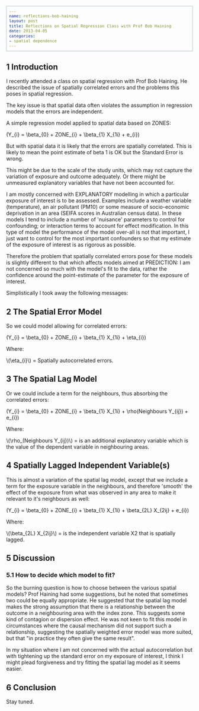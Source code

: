 ```yaml
--- 
name: reflections-bob-haining
layout: post
title: Reflections on Spatial Regression Class with Prof Bob Haining
date: 2013-04-05
categories: 
- spatial dependence
---
```

<head>
<title>Reflections on a class with Prof Bob Haining</title>
<meta http-equiv="Content-Type" content="text/html;charset=iso-8859-1"/>
<meta name="title" content="Reflections on a class with Prof Bob Haining"/>
<meta name="generator" content="Org-mode"/>
<meta name="generated" content="2013-04-05"/>
<meta name="author" content="ivan hanigan"/>
<meta name="description" content=""/>
<meta name="keywords" content=""/>
<style type="text/css">
 <!--/*--><![CDATA[/*><!--*/
  html { font-family: Times, serif; font-size: 12pt; }
  .title  { text-align: center; }
  .todo   { color: red; }
  .done   { color: green; }
  .tag    { background-color: #add8e6; font-weight:normal }
  .target { }
  .timestamp { color: #bebebe; }
  .timestamp-kwd { color: #5f9ea0; }
  .right  {margin-left:auto; margin-right:0px;  text-align:right;}
  .left   {margin-left:0px;  margin-right:auto; text-align:left;}
  .center {margin-left:auto; margin-right:auto; text-align:center;}
  p.verse { margin-left: 3% }
  pre {
	border: 1pt solid #AEBDCC;
	background-color: #F3F5F7;
	padding: 5pt;
	font-family: courier, monospace;
        font-size: 90%;
        overflow:auto;
  }
  table { border-collapse: collapse; }
  td, th { vertical-align: top;  }
  th.right  { text-align:center;  }
  th.left   { text-align:center;   }
  th.center { text-align:center; }
  td.right  { text-align:right;  }
  td.left   { text-align:left;   }
  td.center { text-align:center; }
  dt { font-weight: bold; }
  div.figure { padding: 0.5em; }
  div.figure p { text-align: center; }
  div.inlinetask {
    padding:10px;
    border:2px solid gray;
    margin:10px;
    background: #ffffcc;
  }
  textarea { overflow-x: auto; }
  .linenr { font-size:smaller }
  .code-highlighted {background-color:#ffff00;}
  .org-info-js_info-navigation { border-style:none; }
  #org-info-js_console-label { font-size:10px; font-weight:bold;
                               white-space:nowrap; }
  .org-info-js_search-highlight {background-color:#ffff00; color:#000000;
                                 font-weight:bold; }
  /*]]>*/-->
</style>
<script type="text/javascript">
<!--/*--><![CDATA[/*><!--*/
 function CodeHighlightOn(elem, id)
 {
   var target = document.getElementById(id);
   if(null != target) {
     elem.cacheClassElem = elem.className;
     elem.cacheClassTarget = target.className;
     target.className = "code-highlighted";
     elem.className   = "code-highlighted";
   }
 }
 function CodeHighlightOff(elem, id)
 {
   var target = document.getElementById(id);
   if(elem.cacheClassElem)
     elem.className = elem.cacheClassElem;
   if(elem.cacheClassTarget)
     target.className = elem.cacheClassTarget;
 }
/*]]>*///-->
</script>
<script type="text/javascript" src="http://orgmode.org/mathjax/MathJax.js">
<!--/*--><![CDATA[/*><!--*/
    MathJax.Hub.Config({
        // Only one of the two following lines, depending on user settings
        // First allows browser-native MathML display, second forces HTML/CSS
        //  config: ["MMLorHTML.js"], jax: ["input/TeX"],
            jax: ["input/TeX", "output/HTML-CSS"],
        extensions: ["tex2jax.js","TeX/AMSmath.js","TeX/AMSsymbols.js",
                     "TeX/noUndefined.js"],
        tex2jax: {
            inlineMath: [ ["\\(","\\)"] ],
            displayMath: [ ['$$','$$'], ["\\[","\\]"], ["\\begin{displaymath}","\\end{displaymath}"] ],
            skipTags: ["script","noscript","style","textarea","pre","code"],
            ignoreClass: "tex2jax_ignore",
            processEscapes: false,
            processEnvironments: true,
            preview: "TeX"
        },
        showProcessingMessages: true,
        displayAlign: "center",
        displayIndent: "2em",

        "HTML-CSS": {
             scale: 100,
             availableFonts: ["STIX","TeX"],
             preferredFont: "TeX",
             webFont: "TeX",
             imageFont: "TeX",
             showMathMenu: true,
        },
        MMLorHTML: {
             prefer: {
                 MSIE:    "MML",
                 Firefox: "MML",
                 Opera:   "HTML",
                 other:   "HTML"
             }
        }
    });
/*]]>*///-->
</script>
</head>
<body>

<div id="preamble">

</div>

<div id="content">
<!-- <h1 class="title">Reflections on a class with Prof Bob Haining</h1> -->


<!-- <div id="table-of-contents"> -->
<!-- <h2>Table of Contents</h2> -->
<!-- <div id="text-table-of-contents"> -->
<!-- <ul> -->
<!-- <li><a href="#sec-1">1 Introduction</a></li> -->
<!-- <li><a href="#sec-2">2 The Spatial Error Model</a></li> -->
<!-- <li><a href="#sec-3">3 The Spatial Lag Model</a></li> -->
<!-- <li><a href="#sec-4">4 Spatially Lagged Independent Variable(s)</a></li> -->
<!-- <li><a href="#sec-5">5 Discussion</a> -->
<!-- <ul> -->
<!-- <li><a href="#sec-5-1">5.1 How to decide which model to fit?</a></li> -->
<!-- </ul> -->
<!-- </li> -->
<!-- <li><a href="#sec-6">6 Conclusion</a></li> -->
<!-- </ul> -->
<!-- </div> -->
<!-- </div> -->

<div id="outline-container-1" class="outline-2">
<h2 id="sec-1"><span class="section-number-2">1</span> Introduction</h2>
<div class="outline-text-2" id="text-1">

<p>I recently attended a class on spatial regression with Prof Bob
Haining.  He described the issue of spatially correlated errors and
the problems this poses in spatial regression.
</p>
<p>
The key issue is that spatial data often violates the assumption in
regression models that the errors are independent. 
</p>
<p>
A simple regression model applied to spatial data based on ZONES:
</p>


\(Y_{i} = \beta_{0} + ZONE_{i} + \beta_{1} X_{1i} + e_{i}\)

<p>
But with spatial data it is likely that the errors are spatially
correlated.  This is likely to mean the point estimate of beta 1 is OK
but the Standard Error is wrong.
</p>
<p>
This might be due to the scale of the study units, which may not
capture the variation of exposure and outcome adequately. Or there
might be unmeasured explanatory variables that have not been accounted
for.
</p>
<p>
I am mostly concerned with EXPLANATORY modelling in which a particular
exposure of interest is to be assessed.  Examples include a weather
variable (temperature), an air pollutant (PM10) or some measure of
socio-economic deprivation in an area (SEIFA scores in Australian
census data).  In these models I tend to include a number of
'nuisance' parameters to control for confounding; or interaction terms
to account for effect modification.  In this type of model the
performance of the model over-all is not that important, I just want
to control for the most important confounders so that my estimate of
the exposure of interest is as rigorous as possible.
</p>
<p>
Therefore the problem that spatially correlated errors pose for these models is
slightly different to that which affects models aimed at PREDICTION: I
am not concerned so much with the model's fit to the data, rather the
confidence around the point-estimate of the parameter for the exposure
of interest.
</p>
<p>
Simplistically I took away the following messages:
</p>
</div>

</div>

<div id="outline-container-2" class="outline-2">
<h2 id="sec-2"><span class="section-number-2">2</span> The Spatial Error Model</h2>
<div class="outline-text-2" id="text-2">

<p>So we could model allowing for correlated errors:
</p>


\(Y_{i} = \beta_{0} + ZONE_{i} + \beta_{1} X_{1i} + \eta_{i}\)

<p>
Where:
</p>
<p>
\(\eta_{i}\) = Spatially autocorrelated errors.
</p>
</div>

</div>

<div id="outline-container-3" class="outline-2">
<h2 id="sec-3"><span class="section-number-2">3</span> The Spatial Lag Model</h2>
<div class="outline-text-2" id="text-3">

<p>Or we could include a term for the neighbours, thus absorbing the correlated errors:
</p>


\(Y_{i} = \beta_{0} + ZONE_{i} + \beta_{1} X_{1i} + \rho(Neighbours Y_{ij}) + e_{i}\)

<p>
Where:
</p>
<p>
\(\rho_(Neighbours Y_{ij})\) = is an additional explanatory variable which is the value of the dependent variable in neighbouring areas. 
</p>
</div>

</div>

<div id="outline-container-4" class="outline-2">
<h2 id="sec-4"><span class="section-number-2">4</span> Spatially Lagged Independent Variable(s)</h2>
<div class="outline-text-2" id="text-4">

<p>This is almost a variation of the spatial lag model, except that we
include a term for the exposure variable in the neighbours, and
therefore 'smooth' the effect of the exposure from what was observed
in any area to make it relevant to it's neighbours as well:
</p>


\(Y_{i} = \beta_{0} + ZONE_{i} + \beta_{1} X_{1i} + \beta_{2L} X_{2ij} + e_{i}\)

<p>
Where:
</p>
<p>
\(\beta_{2L} X_{2ij}\) = is the independent variable X2 that is spatially lagged.
</p>
</div>

</div>

<div id="outline-container-5" class="outline-2">
<h2 id="sec-5"><span class="section-number-2">5</span> Discussion</h2>
<div class="outline-text-2" id="text-5">


</div>

<div id="outline-container-5-1" class="outline-3">
<h3 id="sec-5-1"><span class="section-number-3">5.1</span> How to decide which model to fit?</h3>
<div class="outline-text-3" id="text-5-1">

<p>So the burning question is how to choose between the various spatial
models? Prof Haining had some suggestions, but he noted that sometimes
two could be equally appropriate.  He suggested that the spatial lag
model makes the strong assumption that there is a relationship between
the outcome in a neighbouring area with the index zone.  This suggests
some kind of contagion or dispersion effect.  He was not keen to fit
this model in circumstances where the causal mechanism did not support
such a relationship, suggesting the spatially weighted error model was
more suited, but that "in practice they often give the same result".
</p>
<p>
In my situation where I am not concerned with the actual
autocorrelation but with tightening up the standard error on my
exposure of interest, I think I might plead forgiveness and try
fitting the spatial lag model as it seems easier.
</p>
</div>
</div>

</div>

<div id="outline-container-6" class="outline-2">
<h2 id="sec-6"><span class="section-number-2">6</span> Conclusion</h2>
<div class="outline-text-2" id="text-6">

<p>Stay tuned.
</p>
</div>
</div>
</div>

</body>
</html>
